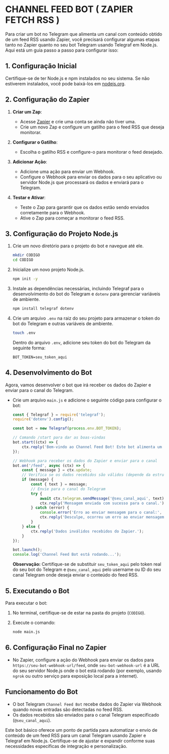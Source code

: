 # CHANNEL FEED BOT ( ZAPIER FETCH RSS )
Para criar um bot no Telegram que alimenta um canal com conteúdo obtido de um feed RSS usando Zapier, você precisará configurar algumas etapas tanto no Zapier quanto no seu bot Telegram usando Telegraf em Node.js. Aqui está um guia passo a passo para configurar isso:

## 1. Configuração Inicial
Certifique-se de ter Node.js e npm instalados no seu sistema. Se não estiverem instalados, você pode baixá-los em [nodejs.org](https://nodejs.org/).

## 2. Configuração do Zapier
1. **Criar um Zap**:
   - Acesse [Zapier](https://zapier.com/) e crie uma conta se ainda não tiver uma.
   - Crie um novo Zap e configure um gatilho para o feed RSS que deseja monitorar.

2. **Configurar o Gatilho**:
   - Escolha o gatilho RSS e configure-o para monitorar o feed desejado.

3. **Adicionar Ação**:
   - Adicione uma ação para enviar um Webhook.
   - Configure o Webhook para enviar os dados para o seu aplicativo ou servidor Node.js que processará os dados e enviará para o Telegram.

4. **Testar e Ativar**:
   - Teste o Zap para garantir que os dados estão sendo enviados corretamente para o Webhook.
   - Ative o Zap para começar a monitorar o feed RSS.

## 3. Configuração do Projeto Node.js
1. Crie um novo diretório para o projeto do bot e navegue até ele.

   ```bash
   mkdir CODIGO
   cd CODIGO
   ```

2. Inicialize um novo projeto Node.js.

   ```bash
   npm init -y
   ```

3. Instale as dependências necessárias, incluindo Telegraf para o desenvolvimento do bot do Telegram e `dotenv` para gerenciar variáveis de ambiente.

   ```bash
   npm install telegraf dotenv
   ```

4. Crie um arquivo `.env` na raiz do seu projeto para armazenar o token do bot do Telegram e outras variáveis de ambiente.

   ```bash
   touch .env
   ```

   Dentro do arquivo `.env`, adicione seu token do bot do Telegram da seguinte forma:

   ```
   BOT_TOKEN=seu_token_aqui
   ```

## 4. Desenvolvimento do Bot
Agora, vamos desenvolver o bot que irá receber os dados do Zapier e enviar para o canal do Telegram.

- Crie um arquivo `main.js` e adicione o seguinte código para configurar o bot:

   ```javascript
   const { Telegraf } = require('telegraf');
   require('dotenv').config();

   const bot = new Telegraf(process.env.BOT_TOKEN);

   // Comando /start para dar as boas-vindas
   bot.start((ctx) => {
       ctx.reply('Bem-vindo ao Channel Feed Bot! Este bot alimenta um canal com conteúdo obtido de um feed RSS.');
   });

   // Webhook para receber os dados do Zapier e enviar para o canal
   bot.on('/feed', async (ctx) => {
       const { message } = ctx.update;
       // Verifica se os dados recebidos são válidos (depende da estrutura do Webhook do Zapier)
       if (message) {
           const { text } = message;
           // Envie para o canal do Telegram
           try {
               await ctx.telegram.sendMessage('@seu_canal_aqui', text);
               ctx.reply('Mensagem enviada com sucesso para o canal.');
           } catch (error) {
               console.error('Erro ao enviar mensagem para o canal:', error);
               ctx.reply('Desculpe, ocorreu um erro ao enviar mensagem para o canal.');
           }
       } else {
           ctx.reply('Dados inválidos recebidos do Zapier.');
       }
   });

   bot.launch();
   console.log('Channel Feed Bot está rodando...');
   ```

   **Observação:** Certifique-se de substituir `seu_token_aqui` pelo token real do seu bot do Telegram e `@seu_canal_aqui` pelo username ou ID do seu canal Telegram onde deseja enviar o conteúdo do feed RSS.

## 5. Executando o Bot
Para executar o bot:

1. No terminal, certifique-se de estar na pasta do projeto (`CODIGO`).
2. Execute o comando:

   ```bash
   node main.js
   ```

## 6. Configuração Final no Zapier
- No Zapier, configure a ação do Webhook para enviar os dados para `https://seu-bot-webhook-url/feed`, onde `seu-bot-webhook-url` é a URL do seu servidor Node.js onde o bot está rodando (por exemplo, usando `ngrok` ou outro serviço para exposição local para a internet).

## Funcionamento do Bot
- O bot Telegram `Channel Feed Bot` recebe dados do Zapier via Webhook quando novas entradas são detectadas no feed RSS.
- Os dados recebidos são enviados para o canal Telegram especificado (`@seu_canal_aqui`).

Este bot básico oferece um ponto de partida para automatizar o envio de conteúdo de um feed RSS para um canal Telegram usando Zapier e Telegraf em Node.js. Certifique-se de ajustar e expandir conforme suas necessidades específicas de integração e personalização.